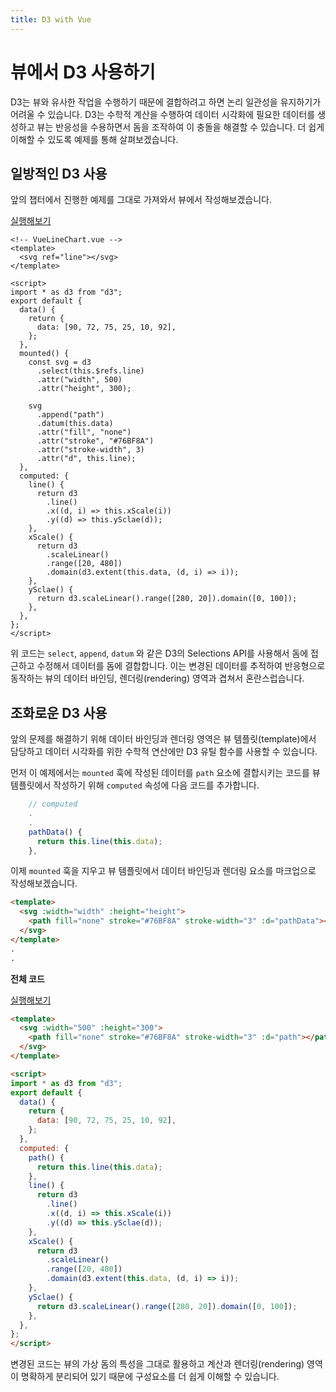 ```yaml
---
title: D3 with Vue
---
```


# 뷰에서 D3 사용하기

D3는 뷰와 유사한 작업을 수행하기 때문에 결합하려고 하면 논리 일관성을 유지하기가 어려울 수 있습니다. D3는 수학적 계산을 수행하여 데이터 시각화에 필요한 데이터를 생성하고 뷰는 반응성을 수용하면서 돔을 조작하여 이 충돌을 해결할 수 있습니다. 더 쉽게 이해할 수 있도록 예제를 통해 살펴보겠습니다.


## 일방적인 D3 사용
앞의 챕터에서 진행한 예제를 그대로 가져와서 뷰에서 작성해보겠습니다.


[실행해보기](https://codesandbox.io/s/vuecamp-d3withvue1-m9se1?file=/src/components/VueLineChart.vue)

```html{3,16,21}
<!-- VueLineChart.vue -->
<template>
  <svg ref="line"></svg>
</template>

<script>
import * as d3 from "d3";
export default {
  data() {
    return {
      data: [90, 72, 75, 25, 10, 92],
    };
  },
  mounted() {
    const svg = d3
      .select(this.$refs.line)
      .attr("width", 500)
      .attr("height", 300);

    svg
      .append("path")
      .datum(this.data)
      .attr("fill", "none")
      .attr("stroke", "#76BF8A")
      .attr("stroke-width", 3)
      .attr("d", this.line);
  },
  computed: {
    line() {
      return d3
        .line()
        .x((d, i) => this.xScale(i))
        .y((d) => this.ySclae(d));
    },
    xScale() {
      return d3
        .scaleLinear()
        .range([20, 480])
        .domain(d3.extent(this.data, (d, i) => i));
    },
    ySclae() {
      return d3.scaleLinear().range([280, 20]).domain([0, 100]);
    },
  },
};
</script>
```

위 코드는 `select`, `append`, `datum` 와 같은 D3의 Selections API를 사용해서 돔에 접근하고 수정해서 데이터를 돔에 결합합니다. 이는 변경된 데이터를 추적하여 반응형으로 동작하는 뷰의 데이터 바인딩, 렌더링(rendering) 영역과 겹쳐서 혼란스럽습니다.


## 조화로운 D3 사용
앞의 문제를 해결하기 위해 데이터 바인딩과 렌더링 영역은 뷰 템플릿(template)에서 담당하고 데이터 시각화를 위한 수학적 연산에만 D3 유틸 함수를 사용할 수 있습니다.

먼저 이 예제에서는 `mounted` 훅에 작성된 데이터를 `path` 요소에 결합시키는 코드를 뷰 템플릿에서 작성하기 위해 `computed` 속성에 다음 코드를 추가합니다.

```js
    // computed
    .
    .
    pathData() {
      return this.line(this.data);
    },
```

이제 `mounted` 훅을 지우고 뷰 템플릿에서 데이터 바인딩과 렌더링 요소를 마크업으로 작성해보겠습니다.

```html
<template>
  <svg :width="width" :height="height">
    <path fill="none" stroke="#76BF8A" stroke-width="3" :d="pathData"></path>
  </svg>
</template>
.
.
```
**전체 코드**

[실행해보기](https://codesandbox.io/s/vuecamp-d3withvue2-lhygp?file=/src/components/VueLineChart.vue)
```html
<template>
  <svg :width="500" :height="300">
    <path fill="none" stroke="#76BF8A" stroke-width="3" :d="path"></path>
  </svg>
</template>

<script>
import * as d3 from "d3";
export default {
  data() {
    return {
      data: [90, 72, 75, 25, 10, 92],
    };
  },
  computed: {
    path() {
      return this.line(this.data);
    },
    line() {
      return d3
        .line()
        .x((d, i) => this.xScale(i))
        .y((d) => this.ySclae(d));
    },
    xScale() {
      return d3
        .scaleLinear()
        .range([20, 480])
        .domain(d3.extent(this.data, (d, i) => i));
    },
    ySclae() {
      return d3.scaleLinear().range([280, 20]).domain([0, 100]);
    },
  },
};
</script>
```

변경된 코드는 뷰의 가상 돔의 특성을 그대로 활용하고 계산과 렌더링(rendering) 영역이 명확하게 분리되어 있기 때문에 구성요소를 더 쉽게 이해할 수 있습니다.


